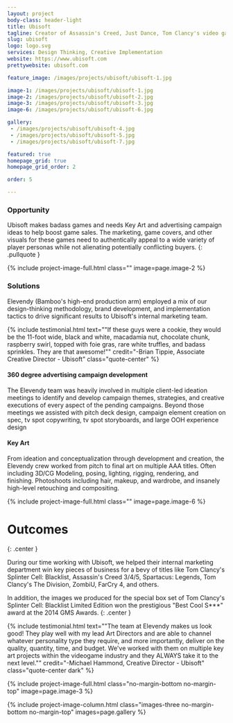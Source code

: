```yaml
---
layout: project
body-class: header-light
title: Ubisoft
tagline: Creator of Assassin's Creed, Just Dance, Tom Clancy's video game series, Far Cry, Watch Dogs and many other world renowned games.
slug: ubisoft
logo: logo.svg
services: Design Thinking, Creative Implementation
website: https://www.ubisoft.com
prettywebsite: ubisoft.com

feature_image: /images/projects/ubisoft/ubisoft-1.jpg

image-1: /images/projects/ubisoft/ubisoft-1.jpg
image-2: /images/projects/ubisoft/ubisoft-2.jpg
image-3: /images/projects/ubisoft/ubisoft-3.jpg
image-6: /images/projects/ubisoft/ubisoft-6.jpg

gallery:
 - /images/projects/ubisoft/ubisoft-4.jpg
 - /images/projects/ubisoft/ubisoft-5.jpg
 - /images/projects/ubisoft/ubisoft-7.jpg

featured: true
homepage_grid: true
homepage_grid_order: 2

order: 5

---
```


### Opportunity
Ubisoft makes badass games and needs Key Art and advertising campaign ideas to help boost game sales. The marketing, game covers, and other visuals for these games need to authentically appeal to a wide variety of player personas while not alienating potentially conflicting buyers. 
{: .pullquote }

{% include project-image-full.html class="" image=page.image-2 %}

### Solutions
Elevendy (Bamboo's high-end production arm) employed a mix of our design-thinking methodology, brand development, and implementation tactics to drive significant results to Ubisoft's internal marketing team. 

{% include testimonial.html text="\"If these guys were a cookie, they would be the 11-foot wide, black and white, macadamia nut, chocolate chunk, raspberry swirl, topped with foie gras, rare white truffles, and badass sprinkles. They are that awesome!\"" credit="-Brian Tippie, Associate Creative Director - Ubisoft" class="quote-center" %}

#### 360 degree advertising campaign development
The Elevendy team was heavily involved in multiple client-led ideation meetings to identify and develop campaign themes, strategies, and creative executions of every aspect of the pending campaigns. Beyond those meetings we assisted with pitch deck design, campaign element creation on spec, tv spot copywriting, tv spot storyboards, and large OOH experience design

#### Key Art
From ideation and conceptualization through development and creation, the Elevendy crew worked from pitch to final art on multiple AAA titles. Often including 3D/CG Modeling, posing, lighting, rigging, rendering, and finishing. Photoshoots including hair, makeup, and wardrobe, and insanely high-level retouching and compositing. 

{% include project-image-full.html class="" image=page.image-6 %}

# Outcomes
{: .center }

During our time working with Ubisoft, we helped their internal marketing department win key pieces of business for a bevy of titles like Tom Clancy's Splinter Cell: Blacklist, Assassin's Creed 3/4/5, Spartacus: Legends, Tom Clancy's The Division, ZombiU, FarCry 4, and others.

In addition, the images we produced for the special box set of Tom Clancy's Splinter Cell: Blacklist Limited Edition won the prestigious "Best Cool S***" award at the 2014 GMS Awards.
{: .center } 

{% include testimonial.html text="\"The team at Elevendy makes us look good! They play well with my lead Art Directors and are able to channel whatever personality type they require, and more importantly, deliver on the quality, quantity, time, and budget. We've worked with them on multiple key art projects within the videogame industry and they ALWAYS take it to the next level.\"" credit="-Michael Hammond, Creative Director - Ubisoft" class="quote-center dark" %}

{% include project-image-full.html class="no-margin-bottom no-margin-top" image=page.image-3 %}

{% include project-image-column.html class="images-three no-margin-bottom no-margin-top" images=page.gallery %}

